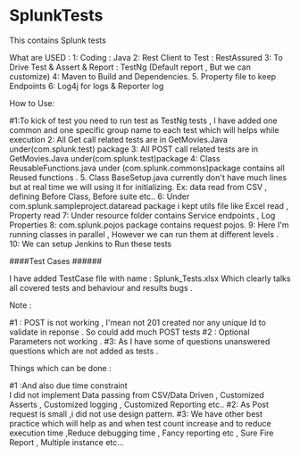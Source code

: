 # SplunkTests
This contains Splunk tests

What are USED : 
1: Coding : Java
2: Rest Client to Test : RestAssured 
3: To Drive Test & Assert & Report : TestNg (Default report , But we can customize)
4: Maven to Build and Dependencies.
5. Property file to keep Endpoints
6: Log4j for logs & Reporter log 


How to Use:

#1:To kick of test you need to run test as TestNg tests , I have added one common and one specific group name to each test which will helps while execution 
2: All Get call related tests are in GetMovies.Java under(com.splunk.test) package
3: All POST call related tests are in GetMovies.Java under(com.splunk.test)package
4: Class ReusableFunctions.java under (com.splunk.commons)package contains all Reused functions . 
5. Class BaseSetup.java currently don't have much lines but at real time we will using it for initializing. Ex: data read from CSV , defining Before Class, Before suite etc..
6: Under com.splunk.sampleproject.dataread package i kept utils file like Excel read , Property read 
7: Under resource folder contains Service endpoints , Log Properties 
8: com.splunk.pojos package contains request pojos.
9: Here I'm running classes in parallel , However we can run them at different levels . 
10: We can setup Jenkins to Run these tests


####Test Cases ######

I have added TestCase file with name : Splunk_Tests.xlsx Which clearly talks all covered tests and behaviour and results bugs .


Note :

#1 : POST is not working , I'mean not 201 created nor any unique Id to validate in reponse . So could add much POST tests
#2 : Optional Parameters not working . 
#3: As I have some of questions unanswered questions which are not added as tests . 

Things which can be done : 

#1 :And also due time constraint  
   I did not implement Data passing from CSV/Data Driven , Customized Asserts , Customized logging , Customized Reporting etc.. 
   #2: As Post request is small ,i did not use design pattern. 
#3: We have other best practice which will help as and when test count increase and to reduce execution time ,Reduce debugging time , Fancy reporting etc , Sure Fire Report , Multiple instance etc... 
